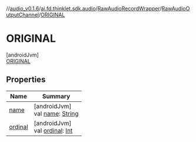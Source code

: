 //[audio_v0.1.6](../../../../../index.md)/[ai.fd.thinklet.sdk.audio](../../../index.md)/[RawAudioRecordWrapper](../../index.md)/[RawAudioOutputChannel](../index.md)/[ORIGINAL](index.md)

# ORIGINAL

[androidJvm]\
[ORIGINAL](index.md)

## Properties

| Name | Summary |
|---|---|
| [name](../-s-t-e-r-e-o/index.md#-372974862%2FProperties%2F-847875642) | [androidJvm]<br>val [name](../-s-t-e-r-e-o/index.md#-372974862%2FProperties%2F-847875642): [String](https://kotlinlang.org/api/latest/jvm/stdlib/kotlin/-string/index.html) |
| [ordinal](../-s-t-e-r-e-o/index.md#-739389684%2FProperties%2F-847875642) | [androidJvm]<br>val [ordinal](../-s-t-e-r-e-o/index.md#-739389684%2FProperties%2F-847875642): [Int](https://kotlinlang.org/api/latest/jvm/stdlib/kotlin/-int/index.html) |
